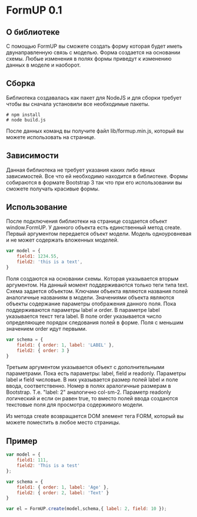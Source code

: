 
# FormUP 0.1

## О библиотеке

С помощью FormUP вы сможете создать форму которая будет иметь двунаправленную связь с моделью.
Форма создается на основании схемы. Любые изменения в полях формы приведут к изменению данных в моделе и наоборот.

## Сборка

Библиотека создавалась как пакет для NodeJS и для сборки требует чтобы вы сначала установили все необходимые пакеты.

```
# npm install
# node build.js
```

После данных команд вы получите файл lib/formup.min.js, который вы можете использовать на странице.

## Зависимости

Данная библиотека не требует указания каких либо явных зависимостей. Все что ей необходимо находится в библиотеке.
Формы собираются в формате Bootstrap 3 так что при его использовании вы сможете получать красивые формы.

## Использование

После подключения библиотеки на странице создается объект window.FormUP.
У данного объекта есть единственный метод create. Первый аргументом передается объект модели. Модель одноуровневая 
и не может содержать вложенных моделей.

```javascript
var model = {
    field1: 1234.55,
    field2: 'this is a text',
}
```

Поля создаются на основании схемы. Которая указывается вторым аргументом. На данный момент поддерживаются
только теги типа text. Схема задается объектом. Ключами объекта являются названия полей аналогичные 
названиям в модели. Значениями объекта являются объекты содержание параметры отображения данного поля.
Пока поддерживаются параметры label и order. В параметре label указывается текст тега label. В поле order
указывается число определяющее порядок следования полей в форме. Поля с меньшим значением order идут первыми.

```javascript
var schema = {
    field1: { order: 1, label: 'LABEL' },
    field2: { order: 3 }
}
```

Третьим аргументом указывается объект с дополнительными параметрами. Пока есть параметры: label, field и readonly.
Параметры label и field числовые. В них указывается размер полей label и поле ввода, соответственно. Номер в полях аралогичные размерам в Bootstrap.
Т.е. "label: 2" аналогично col-sm-2. Параметр readonly логический и если он равен true, то вместо полей ввода создаются
текстовые поля для просмотра содержимого модели.

Из метода create возвращается DOM элемент тега FORM, который вы можете поместить в любое место страницы.

## Пример

```javascript
var model = {
    field1: 111,
    field2: 'This is a test'
};

var schema = {
    field1: { order: 1, label: 'Age' },
    field2: { order: 2, label: 'Text' }
}

var el = FormUP.create(model,schema,{ label: 2, field: 10 });
```
